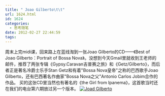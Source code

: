 ```yaml
---
title: " Joao Gilberto\t\t"
url: 1624.html
id: 1624
categories:
  - 思考随笔
date: 2012-02-27 22:44:59
tags:
---
```


周末上完midi课，回来路上在蓝线淘到一张Joao Gilberto的CD——《Best of Joao Gilberto：Portrait of Bossa Nova》。没想到今天Gmail里就收到王老师的邮件，推荐了两张专辑《Gypsy.Caravan吉普赛之旅》和《Getz/Gilberto》，而后者正是著名冷爵士乐手Stan Getz和有着"Bossa Nova皇帝"之称的巴西歌手Joao Gilberto，还有巴西著名作曲家"Bossa Nova之父"Antonio Carlos Jobim合作的作品。 买的这张CD里当然也有著名的《the Girl from Ipanema》，这首歌当时还在我们的电台第六期放过另一个版本。 [![](../../../images/2012/02/IMG_0837.jpg "Joad Gilberto")](../../../images/2012/02/IMG_0837.jpg)